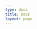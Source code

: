 ```yaml
---
type: docs
title: Docs
layout: page
---
```


<!-- <meta http-equiv="refresh" content="0; url=primitives/"> -->
